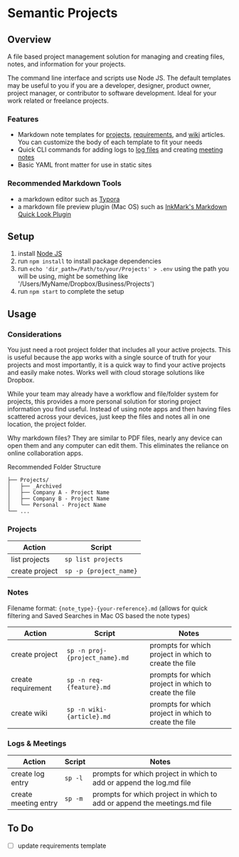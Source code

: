 # Semantic Projects

## Overview

A file based project management solution for managing and creating files, notes, and information for your projects.

The command line interface and scripts use Node JS. The default templates may be useful to you if you are a developer, designer, product owner, project manager, or contributor to software development. Ideal for your work related or freelance projects.

### Features

- Markdown note templates for [projects](./templates/proj.md), [requirements](./templates/req.md), and [wiki](./templates/wiki.md) articles. You can customize the body of each template to fit your needs
- Quick CLI commands for adding logs to [log files](./templates/log.md) and creating [meeting notes](./templates/meetings.md)
- Basic YAML front matter for use in static sites

### Recommended Markdown Tools

- a markdown editor such as [Typora](https://www.typora.io/)
- a markdown file preview plugin (Mac OS) such as [InkMark's Markdown Quick Look Plugin](http://inkmarkapp.com/markdown-quick-look-plugin-mac-os-x/)

## Setup

1. install [Node JS](https://nodejs.org/en/)
2. run `npm install` to install package dependencies
3. run `echo 'dir_path=/Path/to/your/Projects' > .env`
    using the path you will be using, might be something like '/Users/MyName/Dropbox/Business/Projects')
4. run `npm start` to complete the setup

## Usage

### Considerations

You just need a root project folder that includes all your active projects. This is useful because the app works with a single source of truth for your projects and most importantly, it is a quick way to find your active projects and easily make notes. Works well with cloud storage solutions like Dropbox.

While your team may already have a workflow and file/folder system for projects, this provides a more personal solution for storing project information you find useful. Instead of using note apps and then having files scattered across your devices, just keep the files and notes all in one location, the project folder.

Why markdown files? They are similar to PDF files, nearly any device can open them and any computer can edit them. This eliminates the reliance on online collaboration apps.

Recommended Folder Structure

```asci
├── Projects/
│   ├── _Archived
│   ├── Company A - Project Name
│   ├── Company B - Project Name
│   └── Personal - Project Name
└── ...
```

### Projects

| Action | Script |
|-|-|
| list projects | `sp list projects` |
| create project | `sp -p {project_name}` |

### Notes

Filename format: `{note_type}-{your-reference}.md` (allows for quick filtering and Saved Searches in Mac OS based the note types)

| Action | Script | Notes |
|-|-|-|
| create project | `sp -n proj-{project_name}.md` | prompts for which project in which to create the file |
| create requirement | `sp -n req-{feature}.md` | prompts for which project in which to create the file |
| create wiki | `sp -n wiki-{article}.md` | prompts for which project in which to create the file |

### Logs & Meetings

| Action | Script | Notes |
|-|-|-|
| create log entry | `sp -l` | prompts for which project in which to add or append the log.md file |
| create meeting entry | `sp -m` | prompts for which project in which to add or append the meetings.md file |

## To Do

- [ ] update requirements template